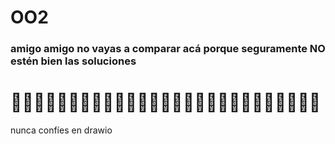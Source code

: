 # OO2


### amigo amigo no vayas a comparar acá porque seguramente NO estén bien las soluciones

# 🤠🤠🤠🤠🤠🤠🤠🤠🤠🤠🤝🤝🤝🤝🤝🤝🤝🤝💋💋💋💋💋💋💋💋💋


nunca confíes en drawio

